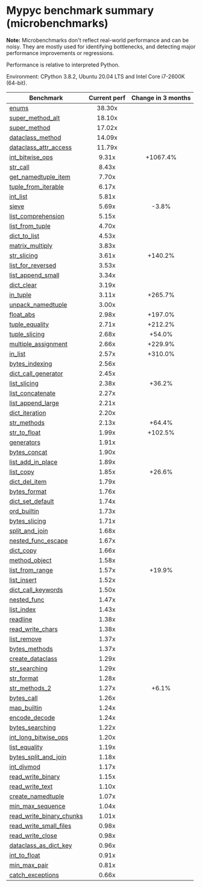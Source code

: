 # Mypyc benchmark summary (microbenchmarks)

**Note:** Microbenchmarks don't reflect real-world performance and can be noisy.
           They are mostly used for identifying bottlenecks, and detecting major performance
           improvements or regressions.

Performance is relative to interpreted Python.

Environment: CPython 3.8.2, Ubuntu 20.04 LTS and Intel Core i7-2600K (64-bit).

| Benchmark | Current perf | Change in 3 months |
| --- | :---: | :---: |
| [enums](benchmarks/enums.md) | 38.30x |  |
| [super_method_alt](benchmarks/super_method_alt.md) | 18.10x |  |
| [super_method](benchmarks/super_method.md) | 17.02x |  |
| [dataclass_method](benchmarks/dataclass_method.md) | 14.09x |  |
| [dataclass_attr_access](benchmarks/dataclass_attr_access.md) | 11.79x |  |
| [int_bitwise_ops](benchmarks/int_bitwise_ops.md) | 9.31x | +1067.4% |
| [str_call](benchmarks/str_call.md) | 8.43x |  |
| [get_namedtuple_item](benchmarks/get_namedtuple_item.md) | 7.70x |  |
| [tuple_from_iterable](benchmarks/tuple_from_iterable.md) | 6.17x |  |
| [int_list](benchmarks/int_list.md) | 5.81x |  |
| [sieve](benchmarks/sieve.md) | 5.69x | -3.8% |
| [list_comprehension](benchmarks/list_comprehension.md) | 5.15x |  |
| [list_from_tuple](benchmarks/list_from_tuple.md) | 4.70x |  |
| [dict_to_list](benchmarks/dict_to_list.md) | 4.53x |  |
| [matrix_multiply](benchmarks/matrix_multiply.md) | 3.83x |  |
| [str_slicing](benchmarks/str_slicing.md) | 3.61x | +140.2% |
| [list_for_reversed](benchmarks/list_for_reversed.md) | 3.53x |  |
| [list_append_small](benchmarks/list_append_small.md) | 3.34x |  |
| [dict_clear](benchmarks/dict_clear.md) | 3.19x |  |
| [in_tuple](benchmarks/in_tuple.md) | 3.11x | +265.7% |
| [unpack_namedtuple](benchmarks/unpack_namedtuple.md) | 3.00x |  |
| [float_abs](benchmarks/float_abs.md) | 2.98x | +197.0% |
| [tuple_equality](benchmarks/tuple_equality.md) | 2.71x | +212.2% |
| [tuple_slicing](benchmarks/tuple_slicing.md) | 2.68x | +54.0% |
| [multiple_assignment](benchmarks/multiple_assignment.md) | 2.66x | +229.9% |
| [in_list](benchmarks/in_list.md) | 2.57x | +310.0% |
| [bytes_indexing](benchmarks/bytes_indexing.md) | 2.56x |  |
| [dict_call_generator](benchmarks/dict_call_generator.md) | 2.45x |  |
| [list_slicing](benchmarks/list_slicing.md) | 2.38x | +36.2% |
| [list_concatenate](benchmarks/list_concatenate.md) | 2.27x |  |
| [list_append_large](benchmarks/list_append_large.md) | 2.21x |  |
| [dict_iteration](benchmarks/dict_iteration.md) | 2.20x |  |
| [str_methods](benchmarks/str_methods.md) | 2.13x | +64.4% |
| [str_to_float](benchmarks/str_to_float.md) | 1.99x | +102.5% |
| [generators](benchmarks/generators.md) | 1.91x |  |
| [bytes_concat](benchmarks/bytes_concat.md) | 1.90x |  |
| [list_add_in_place](benchmarks/list_add_in_place.md) | 1.89x |  |
| [list_copy](benchmarks/list_copy.md) | 1.85x | +26.6% |
| [dict_del_item](benchmarks/dict_del_item.md) | 1.79x |  |
| [bytes_format](benchmarks/bytes_format.md) | 1.76x |  |
| [dict_set_default](benchmarks/dict_set_default.md) | 1.74x |  |
| [ord_builtin](benchmarks/ord_builtin.md) | 1.73x |  |
| [bytes_slicing](benchmarks/bytes_slicing.md) | 1.71x |  |
| [split_and_join](benchmarks/split_and_join.md) | 1.68x |  |
| [nested_func_escape](benchmarks/nested_func_escape.md) | 1.67x |  |
| [dict_copy](benchmarks/dict_copy.md) | 1.66x |  |
| [method_object](benchmarks/method_object.md) | 1.58x |  |
| [list_from_range](benchmarks/list_from_range.md) | 1.57x | +19.9% |
| [list_insert](benchmarks/list_insert.md) | 1.52x |  |
| [dict_call_keywords](benchmarks/dict_call_keywords.md) | 1.50x |  |
| [nested_func](benchmarks/nested_func.md) | 1.47x |  |
| [list_index](benchmarks/list_index.md) | 1.43x |  |
| [readline](benchmarks/readline.md) | 1.38x |  |
| [read_write_chars](benchmarks/read_write_chars.md) | 1.38x |  |
| [list_remove](benchmarks/list_remove.md) | 1.37x |  |
| [bytes_methods](benchmarks/bytes_methods.md) | 1.37x |  |
| [create_dataclass](benchmarks/create_dataclass.md) | 1.29x |  |
| [str_searching](benchmarks/str_searching.md) | 1.29x |  |
| [str_format](benchmarks/str_format.md) | 1.28x |  |
| [str_methods_2](benchmarks/str_methods_2.md) | 1.27x | +6.1% |
| [bytes_call](benchmarks/bytes_call.md) | 1.26x |  |
| [map_builtin](benchmarks/map_builtin.md) | 1.24x |  |
| [encode_decode](benchmarks/encode_decode.md) | 1.24x |  |
| [bytes_searching](benchmarks/bytes_searching.md) | 1.22x |  |
| [int_long_bitwise_ops](benchmarks/int_long_bitwise_ops.md) | 1.20x |  |
| [list_equality](benchmarks/list_equality.md) | 1.19x |  |
| [bytes_split_and_join](benchmarks/bytes_split_and_join.md) | 1.18x |  |
| [int_divmod](benchmarks/int_divmod.md) | 1.17x |  |
| [read_write_binary](benchmarks/read_write_binary.md) | 1.15x |  |
| [read_write_text](benchmarks/read_write_text.md) | 1.10x |  |
| [create_namedtuple](benchmarks/create_namedtuple.md) | 1.07x |  |
| [min_max_sequence](benchmarks/min_max_sequence.md) | 1.04x |  |
| [read_write_binary_chunks](benchmarks/read_write_binary_chunks.md) | 1.01x |  |
| [read_write_small_files](benchmarks/read_write_small_files.md) | 0.98x |  |
| [read_write_close](benchmarks/read_write_close.md) | 0.98x |  |
| [dataclass_as_dict_key](benchmarks/dataclass_as_dict_key.md) | 0.96x |  |
| [int_to_float](benchmarks/int_to_float.md) | 0.91x |  |
| [min_max_pair](benchmarks/min_max_pair.md) | 0.81x |  |
| [catch_exceptions](benchmarks/catch_exceptions.md) | 0.66x |  |
